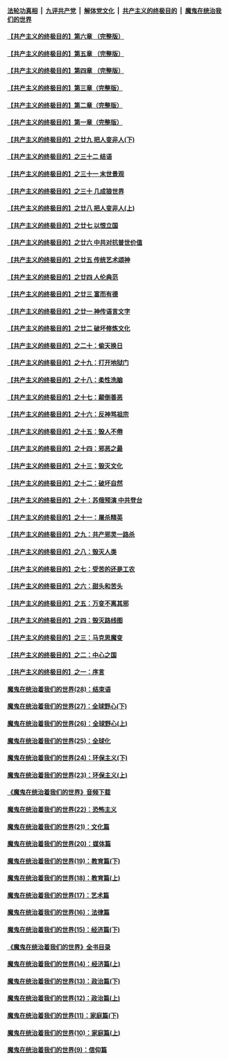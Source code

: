 ####  [法轮功真相](../../../../basic/blob/master/README.md?t=09190500) &nbsp;|&nbsp; [九评共产党](../../../../9ping.md/blob/master/README.md?t=09190500) &nbsp;|&nbsp; [解体党文化](../../../../jtdwh.md/blob/master/README.md?t=09190500)  &nbsp;|&nbsp; [共产主义的终极目的](../../../../gczydzjmd.md/blob/master/README.md?t=09190500) &nbsp;|&nbsp; [魔鬼在统治我们的世界](../../../../mgztzwmdsj.md/blob/master/README.md?t=09190500) 

#### [【共产主义的终极目的】第六章 （完整版）](../pages/nsc422/n11428913.md?t=09190500) 

#### [【共产主义的终极目的】第五章 （完整版）](../pages/nsc422/n11428912.md?t=09190500) 

#### [【共产主义的终极目的】第四章 （完整版）](../pages/nsc422/n11428907.md?t=09190500) 

#### [【共产主义的终极目的】第三章（完整版）](../pages/nsc422/n11428848.md?t=09190500) 

#### [【共产主义的终极目的】第二章（完整版）](../pages/nsc422/n11428831.md?t=09190500) 

#### [【共产主义的终极目的】第一章（完整版）](../pages/nsc422/n11417651.md?t=09190500) 

#### [【共产主义的终极目的】之廿九 把人变非人(下)](../pages/nsc422/n11344140.md?t=09190500) 

#### [【共产主义的终极目的】之三十二 结语](../pages/nsc422/n11360535.md?t=09190500) 

#### [【共产主义的终极目的】之三十一 末世景观](../pages/nsc422/n11351129.md?t=09190500) 

#### [【共产主义的终极目的】之三十 几成狼世界](../pages/nsc422/n11348280.md?t=09190500) 

#### [【共产主义的终极目的】之廿八 把人变非人(上)](../pages/nsc422/n11340492.md?t=09190500) 

#### [【共产主义的终极目的】之廿七 以恨立国](../pages/nsc422/n11336944.md?t=09190500) 

#### [【共产主义的终极目的】之廿六 中共对抗普世价值](../pages/nsc422/n11324785.md?t=09190500) 

#### [【共产主义的终极目的】之廿五 传统艺术颂神](../pages/nsc422/n11296396.md?t=09190500) 

#### [【共产主义的终极目的】之廿四 人伦典范](../pages/nsc422/n11296397.md?t=09190500) 

#### [【共产主义的终极目的】之廿三 富而有德](../pages/nsc422/n11283598.md?t=09190500) 

#### [【共产主义的终极目的】之廿一 神传语言文字](../pages/nsc422/n11263265.md?t=09190500) 

#### [【共产主义的终极目的】之廿二 破坏修炼文化](../pages/nsc422/n11245728.md?t=09190500) 

#### [【共产主义的终极目的】之二十：偷天换日](../pages/nsc422/n11238846.md?t=09190500) 

#### [【共产主义的终极目的】之十九：打开地狱门](../pages/nsc422/n11206376.md?t=09190500) 

#### [【共产主义的终极目的】之十八：柔性洗脑](../pages/nsc422/n11199994.md?t=09190500) 

#### [【共产主义的终极目的】之十七：颠倒善恶](../pages/nsc422/n11179782.md?t=09190500) 

#### [【共产主义的终极目的】之十六：反神骂祖宗](../pages/nsc422/n11166798.md?t=09190500) 

#### [【共产主义的终极目的】之十五：毁人不倦](../pages/nsc422/n11166792.md?t=09190500) 

#### [【共产主义的终极目的】之十四：邪恶之最](../pages/nsc422/n11150249.md?t=09190500) 

#### [【共产主义的终极目的】之十三：毁灭文化](../pages/nsc422/n11135227.md?t=09190500) 

#### [【共产主义的终极目的】之十二：破坏自然](../pages/nsc422/n11135214.md?t=09190500) 

#### [【共产主义的终极目的】之十：苏俄预演 中共登台](../pages/nsc422/n11118424.md?t=09190500) 

#### [【共产主义的终极目的】之十一：屠杀精英](../pages/nsc422/n11118442.md?t=09190500) 

#### [【共产主义的终极目的】之九：共产邪灵一路杀](../pages/nsc422/n11114139.md?t=09190500) 

#### [【共产主义的终极目的】之八：毁灭人类](../pages/nsc422/n11108503.md?t=09190500) 

#### [【共产主义的终极目的】之七：受苦的还是工农](../pages/nsc422/n11101809.md?t=09190500) 

#### [【共产主义的终极目的】之六：甜头和苦头](../pages/nsc422/n11096971.md?t=09190500) 

#### [【共产主义的终极目的】之五：万变不离其邪](../pages/nsc422/n11091285.md?t=09190500) 

#### [【共产主义的终极目的】之四：毁灭路线图](../pages/nsc422/n11086284.md?t=09190500) 

#### [【共产主义的终极目的】之三：马克思魔变](../pages/nsc422/n11061941.md?t=09190500) 

#### [【共产主义的终极目的】之二：中心之国](../pages/nsc422/n11047728.md?t=09190500) 

#### [【共产主义的终极目的】之一：序言](../pages/nsc422/n11086077.md?t=09190500) 

#### [魔鬼在统治着我们的世界(28)：结束语](../pages/nsc422/n10936246.md?t=09190500) 

#### [魔鬼在统治着我们的世界(27)：全球野心(下)](../pages/nsc422/n10928319.md?t=09190500) 

#### [魔鬼在统治着我们的世界(26)：全球野心(上)](../pages/nsc422/n10900318.md?t=09190500) 

#### [魔鬼在统治着我们的世界(25)：全球化](../pages/nsc422/n10788205.md?t=09190500) 

#### [魔鬼在统治着我们的世界(24)：环保主义(下)](../pages/nsc422/n10695307.md?t=09190500) 

#### [魔鬼在统治着我们的世界(23)：环保主义(上)](../pages/nsc422/n10688613.md?t=09190500) 

#### [《魔鬼在统治着我们的世界》音频下载](../pages/nsc422/n10635553.md?t=09190500) 

#### [魔鬼在统治着我们的世界(22)：恐怖主义](../pages/nsc422/n10614727.md?t=09190500) 

#### [魔鬼在统治着我们的世界(21)：文化篇](../pages/nsc422/n10597706.md?t=09190500) 

#### [魔鬼在统治着我们的世界(20)：媒体篇](../pages/nsc422/n10586579.md?t=09190500) 

#### [魔鬼在统治着我们的世界(19)：教育篇(下)](../pages/nsc422/n10564808.md?t=09190500) 

#### [魔鬼在统治着我们的世界(18)：教育篇(上)](../pages/nsc422/n10526970.md?t=09190500) 

#### [魔鬼在统治着我们的世界(17)：艺术篇](../pages/nsc422/n10499093.md?t=09190500) 

#### [魔鬼在统治着我们的世界(16)：法律篇](../pages/nsc422/n10485969.md?t=09190500) 

#### [魔鬼在统治着我们的世界(15)：经济篇(下)](../pages/nsc422/n10469975.md?t=09190500) 

#### [《魔鬼在统治着我们的世界》全书目录](../pages/nsc422/n10464261.md?t=09190500) 

#### [魔鬼在统治着我们的世界(14)：经济篇(上)](../pages/nsc422/n10457370.md?t=09190500) 

#### [魔鬼在统治着我们的世界(13)：政治篇(下)](../pages/nsc422/n10448270.md?t=09190500) 

#### [魔鬼在统治着我们的世界(12)：政治篇(上)](../pages/nsc422/n10444576.md?t=09190500) 

#### [魔鬼在统治着我们的世界(11)：家庭篇(下)](../pages/nsc422/n10440961.md?t=09190500) 

#### [魔鬼在统治着我们的世界(10)：家庭篇(上)](../pages/nsc422/n10435448.md?t=09190500) 

#### [魔鬼在统治着我们的世界(9)：信仰篇](../pages/nsc422/n10432159.md?t=09190500) 

